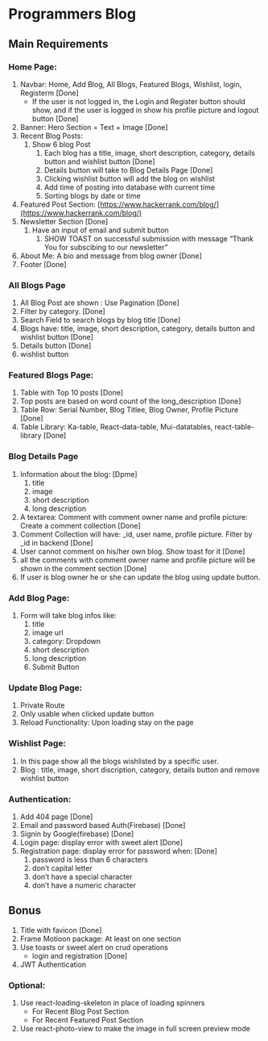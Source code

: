 # Programmers Blog

## Main Requirements

### Home Page:

1. Navbar: Home, Add Blog, All Blogs, Featured Blogs, Wishlist, login, Registerm [Done]
    - If the user is not logged in, the Login and Register button should show, and if the
    user is logged in show his profile picture and logout button [Done]
2. Banner: Hero Section = Text + Image [Done]
3. Recent Blog Posts: 
    1. Show 6 blog Post
        1. Each blog has a title, image, short description, category, details button and wishlist button [Done]
        2. Details button will take to Blog Details Page [Done]
        3. Clicking wishlist button will add the blog on wishlist
        4. Add time of posting into database with current time 
        5. Sorting blogs by date or time
4. Featured Post Section: [https://www.hackerrank.com/blog/](https://www.hackerrank.com/blog/)
5. Newsletter Section [Done]
    1. Have an input of email and submit button
        1. SHOW TOAST on successful submission with message “Thank You for subscibing to our newsletter”
6. About Me: A bio and message from blog owner [Done]
7. Footer [Done]

### All Blogs Page

1. All Blog Post are shown : Use Pagination [Done]
2. Filter by category. [Done]
3. Search Field to search blogs by blog title [Done]
4. Blogs have: title, image, short description, category, details button and wishlist button [Done]
5. Details button [Done]
6. wishlist button 

### Featured Blogs Page:

1. Table with Top 10 posts [Done]
2. Top posts are based on word count of the long_description [Done]
3. Table Row: Serial Number, Blog Titlee, Blog Owner, Profile Picture [Done]
4. Table Library: Ka-table, React-data-table, Mui-datatables, react-table-library [Done]


### Blog Details Page

1. Information about the blog: [Dpme]
    1. title
    2. image
    3. short description
    4. long description
2. A textarea: Comment with comment owner name and profile picture: Create a comment collection [Done]
3. Comment Collection will have: _id, user name, profile picture. Filter by _id in backend [Done]
4. User cannot comment on his/her own blog. Show toast for it [Done]
5. all the comments with comment owner name and profile picture will be shown in the comment section [Done]
6. If user is blog owner he or she can update the blog using update button.

### Add Blog Page:

1. Form will take blog infos like:
    1. title
    2. image url
    3. category: Dropdown 
    4. short description
    5. long description
    6. Submit Button

### Update Blog Page:

1. Private Route
2. Only usable when clicked update button
3. Reload Functionality: Upon loading stay on the page

### Wishlist Page:

1. In this page show all the blogs wishlisted by a specific user.
2. Blog : title, image, short discription, category, details button and remove wishlist button

### Authentication:

1. Add 404 page [Done]
2. Email and password based Auth(Firebase) [Done]
3. Signin by Google(firebase) [Done]
4. Login page: display error with sweet alert [Done]
5. Registration page: display error for password when: [Done]
    1. password is less than 6 characters
    2. don’t capital letter
    3. don’t have a special character
    4. don’t have a numeric character

## Bonus
1. Title with favicon [Done]
2. Frame Motioon package: At least on one section
3. Use toasts or sweet alert on crud operations 
    - login and registration [Done]
4. JWT Authentication

### Optional:

1. Use react-loading-skeleton in place of loading spinners
    - For Recent Blog Post Section
    - For Recent Featured Post Section
2. Use react-photo-view to make the image in full screen preview mode
